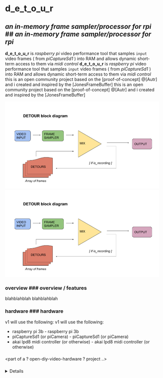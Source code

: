 # __d_e_t_o_u_r__
## _an in-memory frame sampler/processor for rpi_	## _an in-memory frame sampler/processor for rpi_
<vector image coming soon>	<vector image coming soon>
__d_e_t_o_u_r__ is  _raspberry pi_ video performance tool that samples `input` video frames ( from _piCaptureSd1_ ) into RAM and allows dynamic short-term access to them via _midi control_ 	__d_e_t_o_u_r__ is  _raspberry pi_ video performance tool that samples `input` video frames ( from _piCaptureSd1_ ) into RAM and allows dynamic short-term access to them via _midi control_ 
<demo video coming sometime>	<demo video coming sometime>
this is an open community project based on the [proof-of-concept] @[Autr] and i created and inspired by the [JonesFrameBuffer]	this is an open community project based on the [proof-of-concept] @[Autr] and i created and inspired by the [JonesFrameBuffer]


 ![flow1](./images/DETOUR-block.png)	![flow1](./images/DETOUR-block.png)


 ### overview	### overview / features


 blahblahblah	blahblahblah


 ### hardware	### hardware
v1 will use the following:	v1 will use the following:
- raspberry pi 3b	- raspberry pi 3b
- piCaptureSd1 (or piCamera)	- piCaptureSd1 (or piCamera)
- akai lpd8 midi controller (or otherwise)	- akai lpd8 midi controller (or otherwise)


 ###

 <part of a ? open-diy-video-hardware ? project ..>

 ### 

 <details on how to use, build, dev etc coming here>



 [proof-of-concept]: https://github.com/autr/rpi-frame-sampler	[proof-of-concept]: https://github.com/autr/rpi-frame-sampler
[autr]: https://github.com/autr	[autr]: https://github.com/autr
